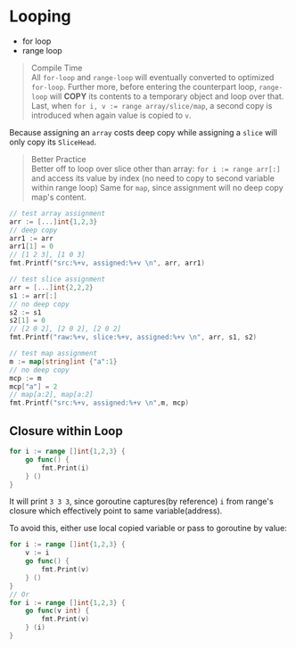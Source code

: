# Looping
* for loop
* range loop

>Compile Time  
All `for-loop` and `range-loop` will eventually converted to optimized `for-loop`. 
Further more, before entering the counterpart loop, `range-loop` will **COPY** its contents to a temporary object and loop over that.
Last, when `for i, v := range array/slice/map`, a second copy is introduced when again value is copied to `v`.

Because assigning an `array` costs deep copy while assigning a `slice` will only copy its `SliceHead`.

>Better Practice  
Better off to loop over slice other than array: `for i := range arr[:]` and access its value by index (no need to copy to second variable within range loop)
Same for `map`, since assignment will no deep copy map's content.

```go
// test array assignment
arr := [...]int{1,2,3}
// deep copy
arr1 := arr
arr1[1] = 0
// [1 2 3], [1 0 3]
fmt.Printf("src:%+v, assigned:%+v \n", arr, arr1)

// test slice assignment
arr = [...]int{2,2,2}
s1 := arr[:]
// no deep copy
s2 := s1
s2[1] = 0
// [2 0 2], [2 0 2], [2 0 2] 
fmt.Printf("raw:%+v, slice:%+v, assigned:%+v \n", arr, s1, s2)

// test map assignment
m := map[string]int {"a":1}
// no deep copy
mcp := m
mcp["a"] = 2
// map[a:2], map[a:2]
fmt.Printf("src:%+v, assigned:%+v \n",m, mcp)
```

## Closure within Loop
```go
for i := range []int{1,2,3} {
    go func() {
        fmt.Print(i)
    } ()
}
```
It will print `3 3 3`, since goroutine captures(by reference) `i` from range's closure which effectively point to same variable(address).

To avoid this, either use local copied variable or pass to goroutine by value:
```go
for i := range []int{1,2,3} {
    v := i
    go func() {
        fmt.Print(v)
    } ()
}
// Or
for i := range []int{1,2,3} {
    go func(v int) {
        fmt.Print(v)
    } (i)
}
``` 
